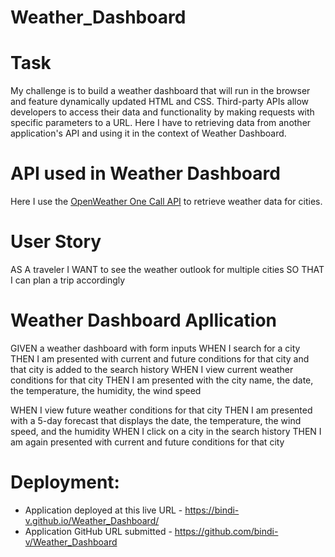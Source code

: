# Weather_Dashboard

# Task
My challenge is to build a weather dashboard that will run in the browser and feature dynamically updated HTML and CSS. Third-party APIs allow developers to access their data and functionality by making requests with specific parameters to a URL. Here I have to retrieving data from another application's API and using it in the context of Weather Dashboard.

# API used in Weather Dashboard
Here I use the [OpenWeather One Call API](https://openweathermap.org/api/one-call-api) to retrieve weather data for cities.

# User Story

AS A traveler
I WANT to see the weather outlook for multiple cities
SO THAT I can plan a trip accordingly

# Weather Dashboard Apllication
GIVEN a weather dashboard with form inputs
WHEN I search for a city
THEN I am presented with current and future conditions for that city and that city is added to the search history
WHEN I view current weather conditions for that city
THEN I am presented with the city name, the date, the temperature, the humidity, the wind speed

WHEN I view future weather conditions for that city
THEN I am presented with a 5-day forecast that displays the date, the temperature, the wind speed, and the humidity
WHEN I click on a city in the search history
THEN I am again presented with current and future conditions for that city

# Deployment: 
* Application deployed at this live URL -
   https://bindi-v.github.io/Weather_Dashboard/
* Application GitHub URL submitted -
https://github.com/bindi-v/Weather_Dashboard